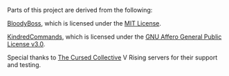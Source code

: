 Parts of this project are derived from the following:

[BloodyBoss](https://github.com/oscarpedrero/BloodyBoss), which is licensed under the [MIT License](https://opensource.org/licenses/MIT).

[KindredCommands](https://github.com/Odjit/KindredCommands), which is licensed under the [GNU Affero General Public License v3.0](https://www.gnu.org/licenses/agpl-3.0.en.html).

Special thanks to [The Cursed Collective](https://discord.gg/23SzgPPkxA) V Rising servers for their support and testing.